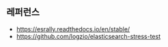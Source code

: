 


## 레퍼런스 ##

* https://esrally.readthedocs.io/en/stable/
* https://github.com/logzio/elasticsearch-stress-test
